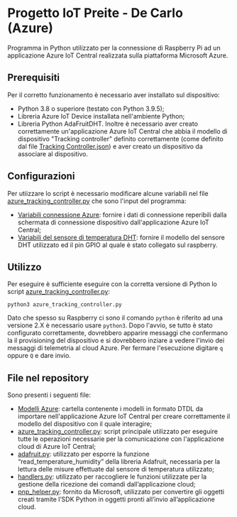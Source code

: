 # Progetto IoT Preite - De Carlo (Azure)
Programma in Python utilizzato per la connessione di Raspberry Pi ad un applicazione Azure IoT Central realizzata sulla piattaforma Microsoft Azure.

## Prerequisiti
Per il corretto funzionamento è necessario aver installato sul dispositivo:
- Python 3.8 o superiore (testato con Python 3.9.5);
- Libreria Azure IoT Device installata nell'ambiente Python;
- Libreria Python AdaFruitDHT.
Inoltre è necessario aver creato correttamente un'applicazione Azure IoT Central che abbia il modello di dispositivo "Tracking controller" definito correttamente (come definito dal file [Tracking Controller.json](Modelli%20Azure/Tracking%20Controller.json)) e aver creato un dispositivo da associare al dispositivo.

## Configurazioni
Per utiizzare lo script è necessario modificare alcune variabili nel file [azure_tracking_controller.py](azure_tracking_controller.py) che sono l'input del programma:
- [Variabili connessione Azure](https://github.com/IDALab-unisalento/wot-project-part1-iotproject-preite-decarlo/blob/77245edcce3badb07878bc312a039b8f3c645c20/azure_tracking_controller.py#L16): fornire i dati di connessione reperibili dalla schermata di connessione dispositivo dall'applicazione Azure IoT Central;
- [Variabili del sensore di temperatura DHT](https://github.com/IDALab-unisalento/wot-project-part1-iotproject-preite-decarlo/blob/77245edcce3badb07878bc312a039b8f3c645c20/azure_tracking_controller.py#L33): fornire il modello del sensore DHT utilizzato ed il pin GPIO al quale è stato collegato sul raspberry.

## Utilizzo
Per eseguire è sufficiente eseguire con la corretta versione di Python lo script [azure_tracking_controller.py](azure_tracking_controller.py):
```
python3 azure_tracking_controller.py
```
Dato che spesso su Raspberry ci sono il comando `python` è riferito ad una versione 2.X è necessario usare `python3`.
Dopo l'avvio, se tutto è stato configurato correttamente, dovrebbero apparire messaggi che confermano la il provisioning del dispositivo e si dovrebbero inziare a vedere l'invio dei messaggi di telemetria al cloud Azure.
Per fermare l'esecuzione digitare `q` oppure `Q` e dare invio.


## File nel repository
Sono presenti i seguenti file:
- [Modelli Azure](Modelli%20Azure): cartella contenente i modelli in formato DTDL da importare nell'applicazione Azure IoT Central per creare correttamente il modello del dispositivo con il quale interagire;
- [azure_tracking_controller.py](azure_tracking_controller.py): script principale utilizzato per eseguire tutte le operazioni necessarie per la comunicazione con l'applicazione cloud di Azure IoT Central;
- [adafruit.py](adafruit.py): utilizzato per esporre la funzione “read_temperature_humidity” della libreria Adafruit, necessaria per la lettura delle misure effettuate dal sensore di temperatura utilizzato;
- [handlers.py](handlers.py): utilizzato per raccogliere le funzioni utilizzate per la gestione della ricezione dei comandi dall’applicazione cloud;
- [pnp_helper.py](pnp_helper.py): fornito da Microsoft, utilizzato per convertire gli oggetti creati tramite l’SDK Python in oggetti pronti all’invio all’applicazione cloud.
